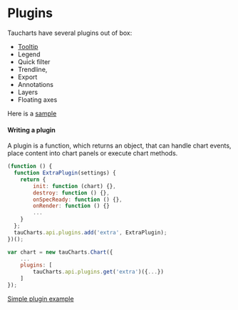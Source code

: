 # Plugins

Taucharts have several plugins out of box:
* [Tooltip](tooltip.md)
* Legend
* Quick filter
* Trendline,
* Export
* Annotations
* Layers
* Floating axes

Here is a [sample](https://jsfiddle.net/6mdLrj6o/23/)

#### Writing a plugin

A plugin is a function, which returns an object, that can handle chart events, place content into chart panels or execute chart methods.
``` javascript
(function () {
  function ExtraPlugin(settings) {
    return {
        init: function (chart) {},
        destroy: function () {},
        onSpecReady: function () {},
        onRender: function () {}
        ...
    }
  };
  tauCharts.api.plugins.add('extra', ExtraPlugin);
})();

var chart = new tauCharts.Chart({
    ...
    plugins: [
        tauCharts.api.plugins.get('extra')({...})
    ]
});
```

[Simple plugin example](https://jsfiddle.net/6mdLrj6o/27/)
